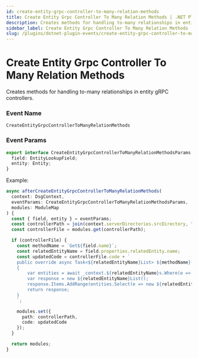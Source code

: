 ```yaml
---
id: create-entity-grpc-controller-to-many-relation-methods
title: Create Entity Grpc Controller To Many Relation Methods | .NET Plugin Event
description: Creates methods for handling to-many relationships in entity gRPC controllers.
sidebar_label: Create Entity Grpc Controller To Many Relation Methods
slug: /plugins/dotnet-plugin-events/create-entity-grpc-controller-to-many-relation-methods
---
```


# Create Entity Grpc Controller To Many Relation Methods


Creates methods for handling to-many relationships in entity gRPC controllers.

### Event Name

`CreateEntityGrpcControllerToManyRelationMethods`

### Event Params

```ts
export interface CreateEntityGrpcControllerToManyRelationMethodsParams extends EventParams {
  field: EntityLookupField;
  entity: Entity;
}
```

Example:

```ts
async afterCreateEntityGrpcControllerToManyRelationMethods(
  context: DsgContext,
  eventParams: CreateEntityGrpcControllerToManyRelationMethodsParams,
  modules: ModuleMap
) {
  const { field, entity } = eventParams;
  const controllerPath = join(context.serverDirectories.srcDirectory, "GrpcControllers", `${entity.name}GrpcController.cs`);
  const controllerFile = modules.get(controllerPath);

  if (controllerFile) {
    const methodName = `Get${field.name}`;
    const relatedEntityName = field.properties.relatedEntity.name;
    const updatedCode = controllerFile.code + `
    public override async Task<${relatedEntityName}List> ${methodName}(${entity.name}Id request, ServerCallContext context)
    {
        var entities = await _context.${relatedEntityName}s.Where(e => e.${entity.name}Id == request.Id).ToListAsync();
        var response = new ${relatedEntityName}List();
        response.Items.AddRange(entities.Select(e => new ${relatedEntityName}Message { /* map properties */ }));
        return response;
    }
    `;

    modules.set({
      path: controllerPath,
      code: updatedCode
    });
  }

  return modules;
}
```